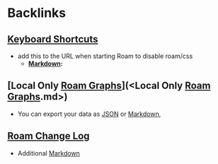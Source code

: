 
# Backlinks
## [Keyboard Shortcuts](<Keyboard Shortcuts.md>)
- add this to the URL when starting Roam to disable roam/css
    - **[Markdown](<Markdown.md>):**

## [Local Only [Roam Graphs](<Roam Graphs.md>)](<Local Only [Roam Graphs](<Roam Graphs.md>).md>)
- You can export your data as [JSON](<JSON.md>) or [Markdown](<Markdown.md>),

## [Roam Change Log](<Roam Change Log.md>)
- Additional [Markdown](<Markdown.md>)

